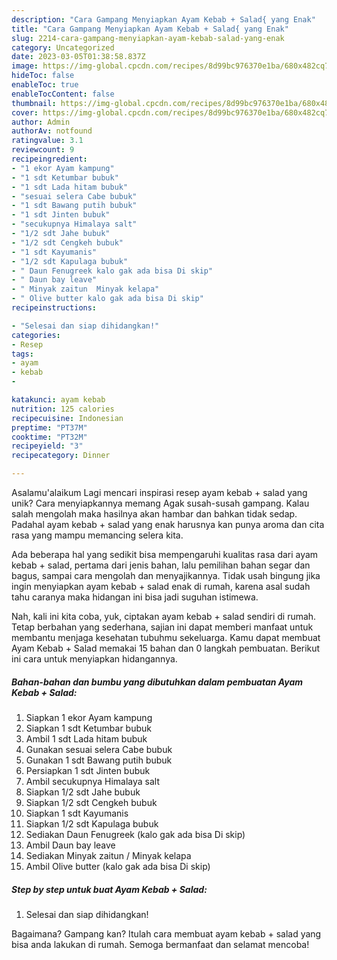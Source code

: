 ```yaml
---
description: "Cara Gampang Menyiapkan Ayam Kebab + Salad{ yang Enak"
title: "Cara Gampang Menyiapkan Ayam Kebab + Salad{ yang Enak"
slug: 2214-cara-gampang-menyiapkan-ayam-kebab-salad-yang-enak
category: Uncategorized
date: 2023-03-05T01:38:58.837Z
image: https://img-global.cpcdn.com/recipes/8d99bc976370e1ba/680x482cq70/ayam-kebab-salad-foto-resep-utama.jpg
hideToc: false
enableToc: true
enableTocContent: false
thumbnail: https://img-global.cpcdn.com/recipes/8d99bc976370e1ba/680x482cq70/ayam-kebab-salad-foto-resep-utama.jpg
cover: https://img-global.cpcdn.com/recipes/8d99bc976370e1ba/680x482cq70/ayam-kebab-salad-foto-resep-utama.jpg
author: Admin
authorAv: notfound
ratingvalue: 3.1
reviewcount: 9
recipeingredient:
- "1 ekor Ayam kampung"
- "1 sdt Ketumbar bubuk"
- "1 sdt Lada hitam bubuk"
- "sesuai selera Cabe bubuk"
- "1 sdt Bawang putih bubuk"
- "1 sdt Jinten bubuk"
- "secukupnya Himalaya salt"
- "1/2 sdt Jahe bubuk"
- "1/2 sdt Cengkeh bubuk"
- "1 sdt Kayumanis"
- "1/2 sdt Kapulaga bubuk"
- " Daun Fenugreek kalo gak ada bisa Di skip"
- " Daun bay leave"
- " Minyak zaitun  Minyak kelapa"
- " Olive butter kalo gak ada bisa Di skip"
recipeinstructions:

- "Selesai dan siap dihidangkan!"
categories:
- Resep
tags:
- ayam
- kebab
- 

katakunci: ayam kebab  
nutrition: 125 calories
recipecuisine: Indonesian
preptime: "PT37M"
cooktime: "PT32M"
recipeyield: "3"
recipecategory: Dinner

---
```



Asalamu'alaikum Lagi mencari inspirasi resep ayam kebab + salad yang unik? Cara menyiapkannya memang Agak susah-susah gampang. Kalau salah mengolah maka hasilnya akan hambar dan bahkan tidak sedap. Padahal ayam kebab + salad yang enak harusnya kan punya aroma dan cita rasa yang mampu memancing selera kita.


Ada beberapa hal yang sedikit bisa mempengaruhi kualitas rasa dari ayam kebab + salad, pertama dari jenis bahan, lalu pemilihan bahan segar dan bagus, sampai cara mengolah dan menyajikannya. Tidak usah bingung jika ingin menyiapkan ayam kebab + salad enak di rumah, karena asal sudah tahu caranya maka hidangan ini bisa jadi suguhan istimewa.




Nah, kali ini kita coba, yuk, ciptakan ayam kebab + salad sendiri di rumah. Tetap berbahan yang sederhana, sajian ini dapat memberi manfaat untuk membantu menjaga kesehatan tubuhmu sekeluarga. Kamu dapat membuat Ayam Kebab + Salad memakai 15 bahan dan 0 langkah pembuatan. Berikut ini cara untuk menyiapkan hidangannya.

<!--inarticleads1-->

##### Bahan-bahan dan bumbu yang dibutuhkan dalam pembuatan Ayam Kebab + Salad:

1. Siapkan 1 ekor Ayam kampung
1. Siapkan 1 sdt Ketumbar bubuk
1. Ambil 1 sdt Lada hitam bubuk
1. Gunakan sesuai selera Cabe bubuk
1. Gunakan 1 sdt Bawang putih bubuk
1. Persiapkan 1 sdt Jinten bubuk
1. Ambil secukupnya Himalaya salt
1. Siapkan 1/2 sdt Jahe bubuk
1. Siapkan 1/2 sdt Cengkeh bubuk
1. Siapkan 1 sdt Kayumanis
1. Siapkan 1/2 sdt Kapulaga bubuk
1. Sediakan  Daun Fenugreek (kalo gak ada bisa Di skip)
1. Ambil  Daun bay leave
1. Sediakan  Minyak zaitun / Minyak kelapa
1. Ambil  Olive butter (kalo gak ada bisa Di skip)




<!--inarticleads2-->

##### Step by step untuk buat Ayam Kebab + Salad:


1. Selesai dan siap dihidangkan!



Bagaimana? Gampang kan? Itulah cara membuat ayam kebab + salad yang bisa anda lakukan di rumah. Semoga bermanfaat dan selamat mencoba!
